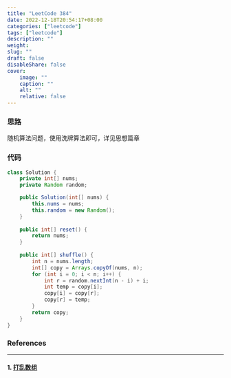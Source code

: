 ```yaml
---
title: "LeetCode 384"
date: 2022-12-18T20:54:17+08:00
categories: ["leetcode"]
tags: ["leetcode"]
description: ""
weight:
slug: ""
draft: false
disableShare: false
cover:
    image: ""
    caption: ""
    alt: ""
    relative: false
---
```


### 思路

随机算法问题，使用洗牌算法即可，详见思想篇章

### 代码

```java
class Solution {
    private int[] nums;
    private Random random;

    public Solution(int[] nums) {
        this.nums = nums;
        this.random = new Random();
    }
    
    public int[] reset() {
        return nums;
    }
    
    public int[] shuffle() {
        int n = nums.length;
        int[] copy = Arrays.copyOf(nums, n);
        for (int i = 0; i < n; i++) {
            int r = random.nextInt(n - i) + i;
            int temp = copy[i];
            copy[i] = copy[r];
            copy[r] = temp;
        }
        return copy;
    }
}
```

### References

---

#### 1. [打乱数组](https://leetcode.cn/problems/shuffle-an-array/)
